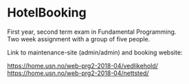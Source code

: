 # HotelBooking
First year, second term exam in Fundamental Programming.<br>
Two week assignment with a group of five people.<br>


Link to maintenance-site (admin/admin) and booking website:<br>

https://home.usn.no/web-prg2-2018-04/vedlikehold/<br>
https://home.usn.no/web-prg2-2018-04/nettsted/<br>

